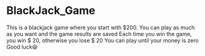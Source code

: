 # BlackJack_Game
This is a blackjack game where you start with $200. You can play as much as you want and the game results are saved
Each time you win the game, you win $ 20, otherwise you lose $ 20
You can play until your money is zero
Good luck😆
